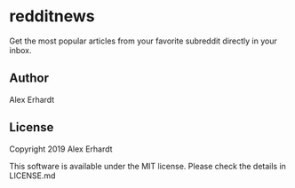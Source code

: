 # redditnews

Get the most popular articles from your favorite subreddit directly in your
 inbox.
 
## Author 

Alex Erhardt

## License

Copyright 2019 Alex Erhardt

This software is available under the MIT license. Please check the details in
 LICENSE.md
